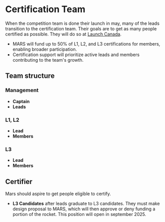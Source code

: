 # Certification Team

When the competition team is done their launch in may, many of the leads transition to the certification team. Their goals are to get as many people certified as possible. They will do so at [Launch Canada](http://www.launchcanada.org/).




- MARS will fund up to 50% of L1, L2, and L3 certifications for members, enabling broader participation.
- Certification support will prioritize active leads and members contributing to the team's growth.

## Team structure

### Management
- **Captain**
- **Leads**


### L1, L2

- **Lead**
- **Members**

### L3

- **Lead**
- **Members**

## Certifier

Mars should aspire to get people eligible to certify.


- **L3 Candidates** after leads graduate to L3 candidates. They must make design proposal to MARS, which will then approve or deny funding a portion of the rocket. This position will open in september 2025.
